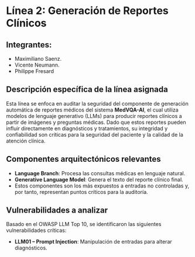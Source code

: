 
# Línea 2: Generación de Reportes Clínicos

## Integrantes: 

-	Maximiliano Saenz.
-	Vicente Neumann.
- Philippe Fresard

## Descripción específica de la línea asignada

Esta línea se enfoca en auditar la seguridad del componente de generación automática de reportes médicos del sistema **MedVQA-AI**, el cual utiliza modelos de lenguaje generativo (LLMs) para producir reportes clínicos a partir de imágenes y preguntas médicas. Dado que estos reportes pueden influir directamente en diagnósticos y tratamientos, su integridad y confiabilidad son críticas para la seguridad del paciente y la calidad de la atención clínica.

##  Componentes arquitectónicos relevantes

- **Language Branch**: Procesa las consultas médicas en lenguaje natural.
- **Generative Language Model**: Genera el texto del reporte clínico final.
- Estos componentes son los más expuestos a entradas no controladas y, por tanto, representan puntos críticos para la auditoría.

##  Vulnerabilidades a analizar

Basado en el OWASP LLM Top 10, se identificaron las siguientes vulnerabilidades críticas:

- **LLM01 – Prompt Injection**: Manipulación de entradas para alterar diagnósticos.
